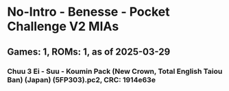 # No-Intro - Benesse - Pocket Challenge V2 MIAs
## Games: 1, ROMs: 1, as of 2025-03-29

### Chuu 3 Ei - Suu - Koumin Pack (New Crown, Total English Taiou Ban) (Japan) (5FP303).pc2, CRC: 1914e63e
